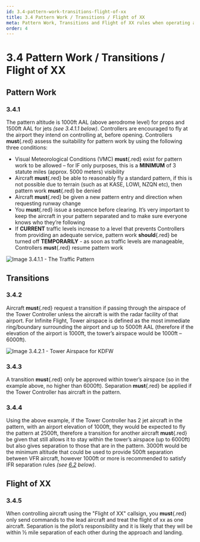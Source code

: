 ```yaml
---
id: 3.4-pattern-work-transitions-flight-of-xx
title: 3.4 Pattern Work / Transitions / Flight of XX
meta: Pattern Work, Transitions and Flight of XX rules when operating a tower facility within Infinite Flight.
order: 4
---
```


# 3.4  Pattern Work / Transitions / Flight of XX

 

## Pattern Work



### 3.4.1    

The pattern altitude is 1000ft AAL (above aerodrome level) for props and 1500ft AAL for jets *(see 3.4.1.1 below)*. Controllers are encouraged to fly at the airport they intend on controlling at, before opening. Controllers **must**{.red} assess the suitability for pattern work by using the following three conditions:

 

- Visual Meteorological Conditions (VMC) **must**{.red} exist for pattern work to be allowed – for IF only purposes, this is a **MINIMUM** of 3 statute miles (approx. 5000 meters) visibility
- Aircraft **must**{.red} be able to reasonably fly a standard pattern, if this is not possible due to terrain (such as at KASE, LOWI, NZQN etc), then pattern work **must**{.red} be denied
- Aircraft **must**{.red} be given a new pattern entry and direction when requesting runway change
- You **must**{.red} issue a sequence before clearing. It’s very important to keep the aircraft in your pattern separated and to make sure everyone knows who they’re following
- If **CURRENT** traffic levels increase to a level that prevents Controllers from providing an adequate service, pattern work **should**{.red} be turned off **TEMPORARILY** - as soon as traffic levels are manageable, Controllers **must**{.red} resume pattern work



![Image 3.4.1.1 - The Traffic Pattern](_images/manual/graphics/atc-traffic-pattern.jpg)



## Transitions



### 3.4.2    

Aircraft **must**{.red} request a transition if passing through the airspace of the Tower Controller unless the aircraft is with the radar facility of that airport. For Infinite Flight, Tower airspace is defined as the most immediate ring/boundary surrounding the airport and up to 5000ft AAL (therefore if the elevation of the airport is 1000ft, the tower’s airspace would be 1000ft – 6000ft).

![Image 3.4.2.1 - Tower Airspace for KDFW](_images/manual/frames/atc-tower-airspace.png)




### 3.4.3    

A transition **must**{.red} only be approved within tower’s airspace (so in the example above, no higher than 6000ft). Separation **must**{.red} be applied if the Tower Controller has aircraft in the pattern.



### 3.4.4    

Using the above example, if the Tower Controller has 2 jet aircraft in the pattern, with an airport elevation of 1000ft, they would be expected to fly the pattern at 2500ft, therefore a transition for another aircraft **must**{.red} be given that still allows it to stay within the tower’s airspace (up to 6000ft) but also gives separation to those that are in the pattern. 3000ft would be the minimum altitude that could be used to provide 500ft separation between VFR aircraft, however 1000ft or more is recommended to satisfy IFR separation rules *(see [6.2](/guide/atc-manual/6.-radar/6.2-separation#6.2-separation) below)*.



## Flight of XX



### 3.4.5    

When controlling aircraft using the "Flight of XX" callsign, you **must**{.red} only send commands to the lead aircraft and treat the flight of xx as one aircraft. Separation is the pilot’s responsibility and it is likely that they will be within ½ mile separation of each other during the approach and landing.

 

